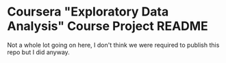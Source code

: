 # Coursera "Exploratory Data Analysis" Course Project README
Not a whole lot going on here, I don't think we were required to publish this repo but I did anyway.
